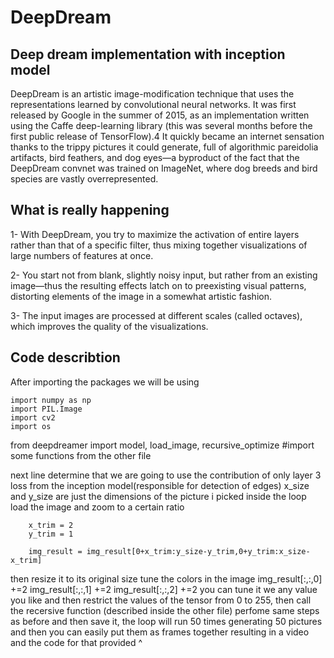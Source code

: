 # DeepDream
Deep dream implementation with inception model 
-----------------------------------------------------------------------------------
DeepDream is an artistic image-modification technique that uses the representations
learned by convolutional neural networks. It was first released by Google in the summer
of 2015, as an implementation written using the Caffe deep-learning library (this
was several months before the first public release of TensorFlow).4 It quickly became
an internet sensation thanks to the trippy pictures it could generate, full of algorithmic pareidolia artifacts, bird feathers, and dog eyes—a
byproduct of the fact that the DeepDream convnet was trained on ImageNet, where
dog breeds and bird species are vastly overrepresented.

What is really happening
-----------------------------------------------------------------------------------------
1- With DeepDream, you try to maximize the activation of entire layers rather
than that of a specific filter, thus mixing together visualizations of large numbers
of features at once.

2- You start not from blank, slightly noisy input, but rather from an existing
image—thus the resulting effects latch on to preexisting visual patterns, distorting
elements of the image in a somewhat artistic fashion.

3- The input images are processed at different scales (called octaves), which
improves the quality of the visualizations.

Code describtion
-----------------------------------------------------------------------------------------
After importing the packages we will be using

    import numpy as np
    import PIL.Image
    import cv2
    import os
from deepdreamer import model, load_image, recursive_optimize #import some functions from the other file

next line determine that we are going to use the contribution of only layer 3 loss from the inception model(responsible for detection of edges)
x_size and y_size are just the dimensions of the picture i picked
inside the loop 
load the image and zoom to a certain ratio
        
        x_trim = 2
        y_trim = 1
        
        img_result = img_result[0+x_trim:y_size-y_trim,0+y_trim:x_size-x_trim]
        
then resize it to its original size
tune the colors in the image
        img_result[:,:,0] +=2
        img_result[:,:,1] +=2
        img_result[:,:,2] +=2
you can tune it we any value you like
and then restrict the values of the tensor from 0 to 255, then call the recersive function (described inside the other file)
perfome same steps as before and then save it, the loop will run 50 times generating 50 pictures and then you can easily put them
as frames together resulting in a video and the code for that provided ^


